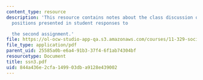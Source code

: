 ```yaml
---
content_type: resource
description: 'This resource contains notes about the class discussion on the theoretical
  positions presented in student responses to

  the second assignment.'
file: https://ol-ocw-studio-app-qa.s3.amazonaws.com/courses/11-329-social-theory-and-the-city-fall-2005/844a436e2cfa149903dba9128e439002_ssn3.pdf
file_type: application/pdf
parent_uid: 25585a0b-e6a4-91b3-37f4-6f1ab74304bf
resourcetype: Document
title: ssn3.pdf
uid: 844a436e-2cfa-1499-03db-a9128e439002
---
```

